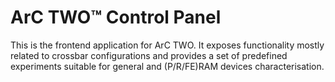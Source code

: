# ArC TWO™ Control Panel

This is the frontend application for ArC TWO. It exposes functionality mostly
related to crossbar configurations and provides a set of predefined
experiments suitable for general and (P/R/FE)RAM devices characterisation.
